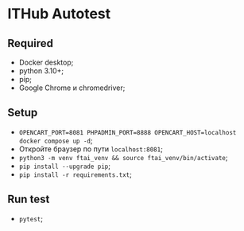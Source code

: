 # ITHub Autotest

## Required
- Docker desktop;
- python 3.10+;
- pip;
- Google Chrome и chromedriver;

## Setup
- `OPENCART_PORT=8081 PHPADMIN_PORT=8888 OPENCART_HOST=localhost docker compose up -d`;
- Откройте браузер по пути `localhost:8081`;
- `python3 -m venv ftai_venv && source ftai_venv/bin/activate`;
- `pip install --upgrade pip`;
- `pip install -r requirements.txt`;

## Run test
- `pytest`;
